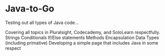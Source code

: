 # Java-to-Go
Testing out all types of Java code...

Covering all topics in Pluralsight, Codecademy, and SoloLearn respectfully.
Strings
Conditionals
If/Else statements
Methods
Encapsulation
Data Types (including primative)
Developing a simple page that includes Java in some respect
